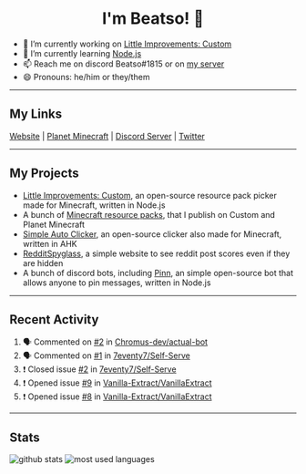 <h1 align="center">I'm Beatso! 👋</h1>

- 🔭 I’m currently working on [Little Improvements: Custom](https://github.com/LittleImprovementsCustom/LittleImprovementsCustom)
- 🌱 I’m currently learning [Node.js](https://nodejs.org/)
- 📫 Reach me on discord Beatso#1815 or on [my server](https://discord.gg/bNcZjFe)
- 😄 Pronouns: he/him or they/them

---

## My Links
[Website](https://www.beatso.tk/) | 
[Planet Minecraft](https://www.planetminecraft.com/member/beatso/) |
[Discord Server](https://discord.gg/bNcZjFe) |
[Twitter](https://twitter.com/beatso_)

---

## My Projects
- [Little Improvements: Custom](https://github.com/LittleImprovementsCustom/LittleImprovementsCustom), an open-source resource pack picker made for Minecraft, written in Node.js
- A bunch of [Minecraft resource packs](https://www.planetminecraft.com/member/beatso/submissions/texture-packs/?morder=order_popularity), that I publish on Custom and Planet Minecraft
- [Simple Auto Clicker](https://github.com/Beatso/SimpleAutoClicker), an open-source clicker also made for Minecraft, written in AHK
- [RedditSpyglass](https://github.com/Beatso/RedditSpyglass), a simple website to see reddit post scores even if they are hidden
- A bunch of discord bots, including [Pinn](https://github.com/Beatso/Pinn), an simple open-source bot that allows anyone to pin messages, written in Node.js

---

## Recent Activity
<!--START_SECTION:activity-->
1. 🗣 Commented on [#2](https://github.com/Chromus-dev/actual-bot/issues/2) in [Chromus-dev/actual-bot](https://github.com/Chromus-dev/actual-bot)
2. 🗣 Commented on [#1](https://github.com/7eventy7/Self-Serve/issues/1) in [7eventy7/Self-Serve](https://github.com/7eventy7/Self-Serve)
3. ❗️ Closed issue [#2](https://github.com/7eventy7/Self-Serve/issues/2) in [7eventy7/Self-Serve](https://github.com/7eventy7/Self-Serve)
4. ❗️ Opened issue [#9](https://github.com/Vanilla-Extract/VanillaExtract/issues/9) in [Vanilla-Extract/VanillaExtract](https://github.com/Vanilla-Extract/VanillaExtract)
5. ❗️ Opened issue [#8](https://github.com/Vanilla-Extract/VanillaExtract/issues/8) in [Vanilla-Extract/VanillaExtract](https://github.com/Vanilla-Extract/VanillaExtract)
<!--END_SECTION:activity-->

---

## Stats
![github stats](https://github-readme-stats.vercel.app/api?username=Beatso&count_private=true&show_icons=true&hide_rank=true&theme=dark&hide_border=true "GitHub Stats")
![most used languages](https://github-readme-stats.vercel.app/api/top-langs/?username=Beatso&langs_count=3&theme=dark&hide_border=true "Most Used Languages")
